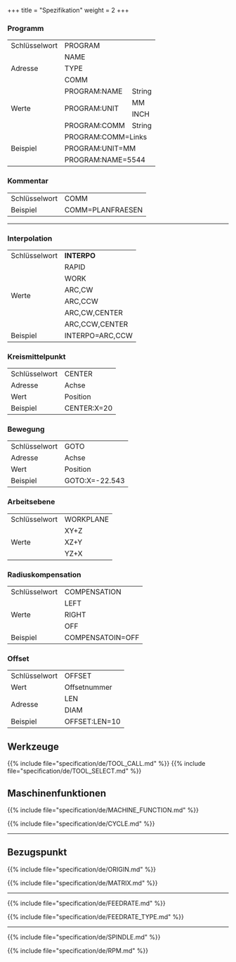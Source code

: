 +++
title = "Spezifikation"
weight = 2
+++



### Programm

<table id="myTable">
<tbody>
  <tr>
    <td class="column1">Schlüsselwort</td>
    <td colspan="2">PROGRAM</td>
  </tr>
  <tr>
    <td rowspan="3">Adresse</td>
    <td colspan="2">NAME</td>
  </tr>
  <tr>
    <td colspan="2">TYPE</td>
  </tr>
  <tr>
    <td colspan="2">COMM</td>
  </tr>
  <tr>
    <td rowspan="4">Werte</td>
    <td>PROGRAM:NAME</td>
    <td>String</td>
  </tr>
  <tr>
    <td rowspan="2">PROGRAM:UNIT</td>
    <td>MM</td>
  </tr>
  <tr>
    <td>INCH</td>
  </tr>
  <tr>
    <td>PROGRAM:COMM</td>
    <td>String</td>
  </tr>
    <tr>
    <td rowspan="3">Beispiel</td>
    <td colspan="2">PROGRAM:COMM=Links</td>
  </tr>
  <tr>
    <td colspan="2">PROGRAM:UNIT=MM</td>
  </tr>
  <tr>
    <td colspan="2">PROGRAM:NAME=5544</td>
  </tr>
</tbody>
</table>




### Kommentar

<table id="myTable">
    <tbody>
        <tr>
            <td class="column1">Schlüsselwort</td>
            <td>COMM</td>
        </tr>
        <tr>
            <td>Beispiel</td>
            <td>COMM=PLANFRAESEN</td>
        </tr>
    </tbody>
</table>

-------

### Interpolation

<table id="myTable">
<tbody>
  <tr>
    <td class="column1">Schlüsselwort</td>
    <td><b>INTERPO</B></td>
  </tr>
  <tr>
    <td rowspan="6">Werte</td>
    <td>RAPID</td>
  </tr>
  <tr>
    <td>WORK</td>
  </tr>

  <tr>
    <td>ARC,CW</td>
  </tr>

  <tr>
    <td>ARC,CCW</td>
  </tr>

  <tr>
    <td>ARC,CW,CENTER</td>
  </tr>

  <tr>
    <td>ARC,CCW,CENTER</td>
  </tr>

  <tr>
    <td>Beispiel</td>
    <td>INTERPO=ARC,CCW</td>
  </tr>
</tbody>
</table>

### Kreismittelpunkt

<table id="myTable">
<tbody>
  <tr>
    <td class="column1">Schlüsselwort</td>
    <td>CENTER</td>
  </tr>
  <tr>
    <td>Adresse</td>
    <td>Achse</td>
  </tr>
  <tr>
    <td>Wert</td>
    <td>Position</td>
  </tr>
    <tr>
    <td>Beispiel</td>
    <td>CENTER:X=20</td>
  </tr>
</tbody>
</table>

### Bewegung

<table id="myTable">
<tbody>
  <tr>
    <td class="column1">Schlüsselwort</td>
    <td>GOTO</td>
</tr>
<tr>
    <td>Adresse</td>
    <td>Achse</td>
  </tr>
  <tr>
    <td>Wert</td>
    <td>Position</td>
  </tr>
<tr>
    <td>Beispiel</td>
    <td>GOTO:X=-22.543</td>
  </tr>
</tbody>
</table>

### Arbeitsebene

<table id="myTable">
    <tbody>
    <tr>
        <td class="column1">Schlüsselwort</td>
        <td>WORKPLANE</td>
    </tr>
      <tr>
        <td rowspan="3">Werte</td>
        <td>XY+Z</td>
    </tr>
  <tr>
        <td>XZ+Y</td>
    </tr>
  <tr>
        <td>YZ+X</td>
    </tr>
    </tbody>
</table>


### Radiuskompensation

<table id="myTable">
    <tbody>
    <tr>
        <td class="column1">Schlüsselwort</td>
        <td>COMPENSATION</td>
    </tr>
    <tr>
        <td rowspan="3">Werte</td>
        <td>LEFT</td>
    </tr>
    <tr>
        <td>RIGHT</td>
    </tr>
    <tr>
        <td>OFF</td>
    </tr>
  <tr>
    <td>Beispiel</td>
    <td>COMPENSATOIN=OFF</td>
  </tr>
    </tbody>
</table>


### Offset

<table id="myTable">
    <tbody>
    <tr>
        <td class="column1">Schlüsselwort</td>
        <td>OFFSET</td>
    </tr>
  <tr>
    <td>Wert</td>
    <td>Offsetnummer</td>
  </tr>
    <tr>
        <td rowspan="2">Adresse</td>
        <td>LEN</td>
    </tr>
     <tr>
        <td>DIAM</td>
    </tr>
    <tr>
        <td>Beispiel</td>
        <td>OFFSET:LEN=10</td>
    </tr>
    </tbody>
</table>

## Werkzeuge

{{% include file="specification/de/TOOL_CALL.md" %}}
{{% include file="specification/de/TOOL_SELECT.md" %}}


## Maschinenfunktionen

{{% include file="specification/de/MACHINE_FUNCTION.md" %}}
 


{{% include file="specification/de/CYCLE.md" %}}

-----
## Bezugspunkt

{{% include file="specification/de/ORIGIN.md" %}}

{{% include file="specification/de/MATRIX.md" %}}

--------

{{% include file="specification/de/FEEDRATE.md" %}}

{{% include file="specification/de/FEEDRATE_TYPE.md" %}}

----------

{{% include file="specification/de/SPINDLE.md" %}}

{{% include file="specification/de/RPM.md" %}}
